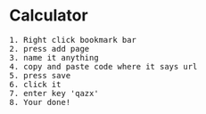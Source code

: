 # Calculator
<pre>
1. Right click bookmark bar
2. press add page
3. name it anything
4. copy and paste code where it says url
5. press save
6. click it
7. enter key 'qazx'
8. Your done!

